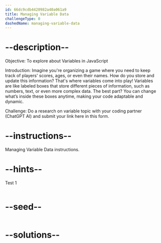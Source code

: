 ```yaml
---
id: 66dc9cdb4420982a40a061a9
title: Managing Variable Data
challengeType: 0
dashedName: managing-variable-data
---
```


# --description--

Objective: To explore about Variables in JavaScript

Introduction: Imagine you're organizing a game where you need to keep track of players' scores, ages, or even their names. How do you store and update this information? That's where variables come into play! Variables are like labeled boxes that store different pieces of information, such as numbers, text, or even more complex data. The best part? You can change what’s inside these boxes anytime, making your code adaptable and dynamic.

Challenge: Do a research on variable topic with your coding partner (ChatGPT AI) and submit your link here in this form.


# --instructions--

Managing Variable Data instructions.

# --hints--

Test 1

```js

```

# --seed--

```js

```

# --solutions--

```js

```
